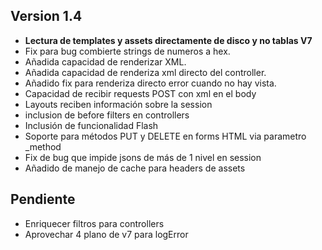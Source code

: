 ## Version 1.4

* **Lectura de templates y assets directamente de disco y no tablas V7**
* Fix para bug combierte strings de numeros a hex.
* Añadida capacidad de renderizar XML.
* Añadida capacidad de renderiza xml directo del controller.
* Añadido fix para renderiza directo error cuando no hay vista.
* Capacidad de recibir requests POST con xml en el body
* Layouts reciben información sobre la session
* inclusion de before filters en controllers
* Inclusión de funcionalidad Flash
* Soporte para métodos PUT y DELETE en forms HTML via parametro _method
* Fix de bug que impide jsons de más de 1 nivel en session
* Añadido de manejo de cache para headers de assets

## Pendiente

* Enriquecer filtros para controllers
* Aprovechar 4 plano de v7 para logError
